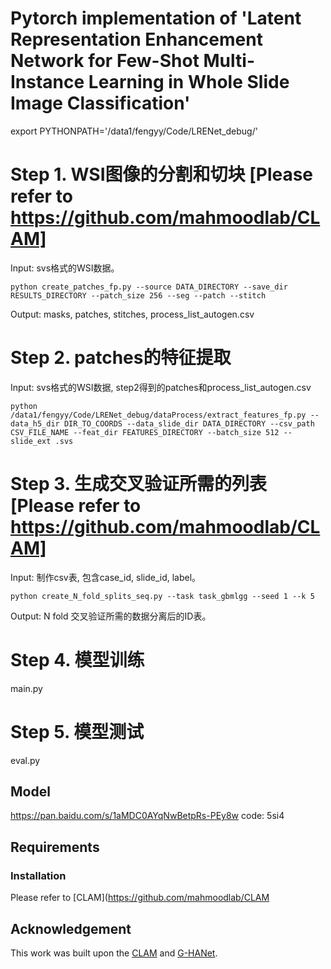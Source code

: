# Pytorch implementation of 'Latent Representation Enhancement Network for Few-Shot Multi-Instance Learning in Whole Slide Image Classification'

export PYTHONPATH='/data1/fengyy/Code/LRENet_debug/'

 # Step 1. WSI图像的分割和切块 [Please refer to https://github.com/mahmoodlab/CLAM]
Input: svs格式的WSI数据。
```shell
python create_patches_fp.py --source DATA_DIRECTORY --save_dir RESULTS_DIRECTORY --patch_size 256 --seg --patch --stitch 
```
Output: masks, patches, stitches, process_list_autogen.csv

 # Step 2. patches的特征提取
Input: svs格式的WSI数据, step2得到的patches和process_list_autogen.csv
```shell
python /data1/fengyy/Code/LRENet_debug/dataProcess/extract_features_fp.py --data_h5_dir DIR_TO_COORDS --data_slide_dir DATA_DIRECTORY --csv_path CSV_FILE_NAME --feat_dir FEATURES_DIRECTORY --batch_size 512 --slide_ext .svs
```

# Step 3. 生成交叉验证所需的列表 [Please refer to https://github.com/mahmoodlab/CLAM]
Input: 制作csv表, 包含case_id, slide_id, label。
```shell
python create_N_fold_splits_seq.py --task task_gbmlgg --seed 1 --k 5
```
Output: N fold 交叉验证所需的数据分离后的ID表。

# Step 4. 模型训练
main.py

# Step 5. 模型测试
eval.py

## Model
https://pan.baidu.com/s/1aMDC0AYqNwBetpRs-PEy8w
code: 5si4

 ## Requirements
 ### Installation
Please refer to [CLAM](https://github.com/mahmoodlab/CLAM 

## Acknowledgement 
This work was built upon the [CLAM](https://github.com/mahmoodlab/CLAM) and [G-HANet](https://github.com/ZacharyWang-007/G-HANet).

